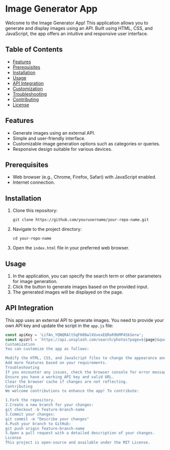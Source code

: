 # Image Generator App

Welcome to the Image Generator App! This application allows you to generate and display images using an API. Built using HTML, CSS, and JavaScript, the app offers an intuitive and responsive user interface.

## Table of Contents

- [Features](#features)
- [Prerequisites](#prerequisites)
- [Installation](#installation)
- [Usage](#usage)
- [API Integration](#api-integration)
- [Customization](#customization)
- [Troubleshooting](#troubleshooting)
- [Contributing](#contributing)
- [License](#license)

## Features

- Generate images using an external API.
- Simple and user-friendly interface.
- Customizable image generation options such as categories or queries.
- Responsive design suitable for various devices.

## Prerequisites

- Web browser (e.g., Chrome, Firefox, Safari) with JavaScript enabled.
- Internet connection.

## Installation

1. Clone this repository:
    ```shell
    git clone https://github.com/yourusername/your-repo-name.git
    ```

2. Navigate to the project directory:
    ```shell
    cd your-repo-name
    ```

3. Open the `index.html` file in your preferred web browser.

## Usage

1. In the application, you can specify the search term or other parameters for image generation.
2. Click the button to generate images based on the provided input.
3. The generated images will be displayed on the page.

## API Integration

This app uses an external API to generate images. You need to provide your own API key and update the script in the `app.js` file:

```javascript
const apiKey = 'LifAn_YQNQRAltSqFH80wlXUvexEQRoR9bMP4SkSerw';
const apiUrl = `https://api.unsplash.com/search/photos?page=${page}&query=${inputData}&client_id=${accessKey}';
Customization
You can customize the app as follows:

Modify the HTML, CSS, and JavaScript files to change the appearance and functionality of the app.
Add more features based on your requirements.
Troubleshooting
If you encounter any issues, check the browser console for error messages.
Ensure you have a working API key and valid URL.
Clear the browser cache if changes are not reflecting.
Contributing
We welcome contributions to enhance the app! To contribute:

1.Fork the repository.
2.Create a new branch for your changes:
git checkout -b feature-branch-name
3.Commit your changes:
git commit -m "Describe your changes"
4.Push your branch to GitHub:
git push origin feature-branch-name
5.Open a pull request with a detailed description of your changes.
License
This project is open-source and available under the MIT License.
